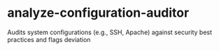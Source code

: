 # analyze-configuration-auditor
Audits system configurations (e.g., SSH, Apache) against security best practices and flags deviation

